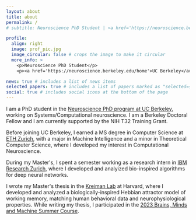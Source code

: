 ```yaml
---
layout: about
title: about
permalink: /
# subtitle: Neuroscience PhD Student | <a href='https://neuroscience.berkeley.edu/home'>UC Berkeley</a>

profile:
  align: right
  image: prof_pic.jpg
  image_circular: false # crops the image to make it circular
  more_info: >
    <p>Neuroscience PhD Student</p>
    <p><a href='https://neuroscience.berkeley.edu/home'>UC Berkeley</a></p>

news: true # includes a list of news items
selected_papers: true # includes a list of papers marked as "selected={true}"
social: true # includes social icons at the bottom of the page
---
```


I am a PhD student in the [Neuroscience PhD program at UC Berkeley](https://neuroscience.berkeley.edu/home), working on Systems/Computational neuroscience. I am a Berkeley Doctoral Fellow and I am currently supported by the NIH T32 Training Grant.

Before joining UC Berkeley, I earned a MS degree in Computer Science at [ETH Zurich](https://ethz.ch/en.html), with a major in Machine Intelligence and a minor in Theoretical Computer Science, where I developed my interest in Computational Neuroscience.

During my Master's, I spent a semester working as a research intern in [IBM Research Zurich](https://research.ibm.com/labs/zurich), where I developed and analyized bio-inspired algorithms for deep neural networks.

I wrote my Master's thesis in the [Kreiman Lab](https://klab.tch.harvard.edu) at Harvard, where I developed and analyzed a biologically-inspired Hebbian attractor model of working memory, matching human behavioral data and neurophysiological properties. While writing my thesis, I participated in the [2023 Brains, Minds and Machine Summer Course](https://cbmm.mit.edu/summer-school/2023).
